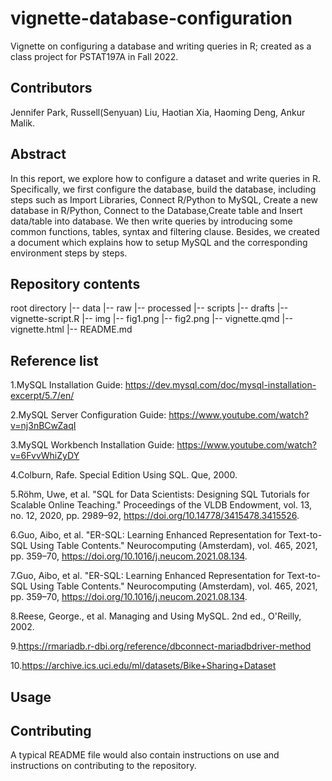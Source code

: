 # vignette-database-configuration
Vignette on configuring a database and writing queries in R; created as a class project for PSTAT197A in Fall 2022.
    
## Contributors
Jennifer Park, Russell(Senyuan) Liu, Haotian Xia, Haoming Deng, Ankur Malik.

## Abstract
In this report, we explore how to configure a dataset and write queries in R. Specifically, we first configure the database, build the database, including steps such as Import Libraries, Connect R/Python to MySQL, Create a new database in R/Python, Connect to the Database,Create table and Insert data/table into database. We then write queries by introducing some common functions, tables, syntax and filtering clause. Besides, we created a document which explains how to setup MySQL and the corresponding environment steps by steps.

## Repository contents
root directory
|-- data
    |-- raw
    |-- processed
|-- scripts
    |-- drafts
    |-- vignette-script.R
|-- img
    |-- fig1.png
    |-- fig2.png
|-- vignette.qmd
|-- vignette.html
|-- README.md

## Reference list
1.MySQL Installation Guide: https://dev.mysql.com/doc/mysql-installation-excerpt/5.7/en/

2.MySQL Server Configuration Guide: https://www.youtube.com/watch?v=nj3nBCwZaqI

3.MySQL Workbench Installation Guide: https://www.youtube.com/watch?v=6FvvWhiZyDY

4.Colburn, Rafe. Special Edition Using SQL. Que, 2000.

5.Röhm, Uwe, et al. "SQL for Data Scientists: Designing SQL Tutorials for Scalable Online Teaching." Proceedings of the VLDB Endowment, vol. 13, no. 12, 2020, pp. 2989–92, https://doi.org/10.14778/3415478.3415526.

6.Guo, Aibo, et al. "ER-SQL: Learning Enhanced Representation for Text-to-SQL Using Table Contents." Neurocomputing (Amsterdam), vol. 465, 2021, pp. 359–70, https://doi.org/10.1016/j.neucom.2021.08.134.

7.Guo, Aibo, et al. "ER-SQL: Learning Enhanced Representation for Text-to-SQL Using Table Contents." Neurocomputing (Amsterdam), vol. 465, 2021, pp. 359–70, https://doi.org/10.1016/j.neucom.2021.08.134.

8.Reese, George., et al. Managing and Using MySQL. 2nd ed., O'Reilly, 2002.

9.https://rmariadb.r-dbi.org/reference/dbconnect-mariadbdriver-method

10.https://archive.ics.uci.edu/ml/datasets/Bike+Sharing+Dataset

## Usage
## Contributing
A typical README file would also contain instructions on use and instructions on contributing to the repository.
